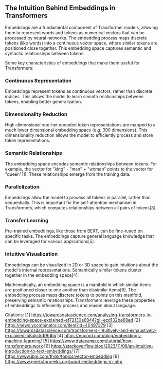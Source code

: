## The Intuition Behind Embeddings in Transformers

Embeddings are a fundamental component of Transformer models, allowing them to represent words and tokens as numerical vectors that can be processed by neural networks. The embedding process maps discrete tokens (like words) into a continuous vector space, where similar tokens are positioned close together. This embedding space captures semantic and syntactic relationships between tokens.

Some key characteristics of embeddings that make them useful for Transformers:

### Continuous Representation
Embeddings represent tokens as continuous vectors, rather than discrete indices. This allows the model to learn smooth relationships between tokens, enabling better generalization.

### Dimensionality Reduction 
High-dimensional one-hot encoded token representations are mapped to a much lower dimensional embedding space (e.g. 300 dimensions). This dimensionality reduction allows the model to efficiently process and store token representations.

### Semantic Relationships
The embedding space encodes semantic relationships between tokens. For example, the vector for "king" - "man" + "woman" points to the vector for "queen"[1]. These relationships emerge from the training data.

### Parallelization
Embeddings allow the model to process all tokens in parallel, rather than sequentially. This is important for the self-attention mechanism in Transformers, which computes relationships between all pairs of tokens[3].

### Transfer Learning
Pre-trained embeddings, like those from BERT, can be fine-tuned on specific tasks. The embeddings capture general language knowledge that can be leveraged for various applications[5].

### Intuitive Visualization
Embeddings can be visualized in 2D or 3D space to gain intuitions about the model's internal representations. Semantically similar tokens cluster together in the embedding space[4].

Mathematically, an embedding space is a manifold in which similar items are positioned closer to one another than dissimilar items[6]. The embedding process maps discrete tokens to points on this manifold, preserving semantic relationships. Transformers leverage these properties of embeddings to efficiently process and reason about language.

Citations:
[1] https://towardsdatascience.com/analyzing-transformers-in-embedding-space-explained-ef72130a6844?gi=ecd132be68ed
[2] https://news.ycombinator.com/item?id=40497379
[3] https://towardsdatascience.com/transformers-intuitively-and-exhaustively-explained-58a5c5df8dbb
[4] https://encord.com/blog/embeddings-machine-learning/
[5] https://www.datacamp.com/tutorial/how-transformers-work
[6] https://stackoverflow.blog/2023/11/09/an-intuitive-introduction-to-text-embeddings/
[7] https://www.ibm.com/think/topics/vector-embedding
[8] https://www.geeksforgeeks.org/word-embeddings-in-nlp/

